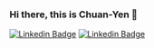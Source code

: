 ### Hi there, this is Chuan-Yen 👋
[![Linkedin Badge](https://img.shields.io/badge/Linkedin-blue?style=flat&logo=linkedin)](https://www.linkedin.com/in/chuan-yen)
[![Linkedin Badge](https://img.shields.io/badge/Medium-black?style=flat&logo=medium)](https://medium.com/@cy.chiang)
